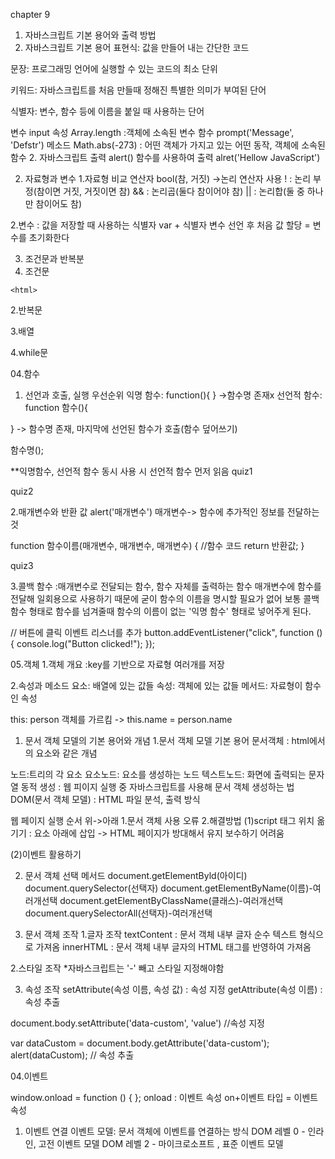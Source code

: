 chapter 9
01. 자바스크립트 기본 용어와 출력 방법
1. 자바스크립트 기본 용어
표현식: 값을 만들어 내는 간단한 코드

문장: 프로그래밍 언어에 실행할 수 있는 코드의 최소 단위

키워드: 자바스크립트를 처음 만들때 정해진 특별한 의미가 부여된 단어

식별자: 변수, 함수 등에 이름을 붙일 때 사용하는 단어

변수 input
속성 Array.length :객체에 소속된 변수
함수 prompt('Message', 'Defstr')
메소드 Math.abs(-273) : 어떤 객체가 가지고 있는 어떤 동작,
                        객체에 소속된 함수
2. 자바스크립트 출력
alert() 함수를 사용하여 출력
<scropt>
    alret('Hellow JavaScript')
</scropt>

02. 자료형과 변수
1.자료형
비교 연산자 bool(참, 거짓)
->논리 연산자 사용
! : 논리 부정(참이면 거짓, 거짓이면 참)
&& : 논리곱(둘다 참이어야 참)
|| : 논리합(둘 중 하나만 참이어도 참)

2.변수
: 값을 저장할 때 사용하는 식별자
var + 식별자
변수 선언 후 처음 값 할당 = 변수를 초기화한다

<DOCTYPE html>
    <html>
<title>JavaScript Basic</title>
<script>
 var radius = 10;
 var pi = 3.14;
 alert(2 * radius * pi);

</script>
    </html>
</DOCTYPE> 

03. 조건문과 반복분
1. 조건문
<!--if문-->
<!DOCTYPE html>
    <html>
<title>JavaScript Basic2</title>
<script>
    var date = new Date();
    var year = date.getFullYear();
    var month = date.getMonth()+1;
    var day = date.getDate();
    var hours = date.getHours();
    var minites = date.getMinutes();
    var seconds = date.getSeconds();
    if (hours < 12) {
        alert('오전입니다');
    }
    if (12<=hours) { 
        alert('오후입니다');
    }
</script>
</html>
<!--if else문(중첩 상관x)-->

2.반복문

3.배열

4.while문

04.함수
1. 선언과 호출, 실행 우선순위
익명 함수:                  function(){  } ->함수명 존재x
선언적 함수: <!--선언형식--> function 함수(){  

} 
-> 함수명 존재, 마지막에 선언된 함수가 호출(함수 덮어쓰기)
<!--호출형식--> 함수명(); 

**익명함수, 선언적 함수 동시 사용 시 선언적 함수 먼저 읽음
quiz1
<script>
 var 함수 = function () { alert('함수_A');};
 var 함수 = function () { alert('함수_B');};

 함수();
</script>

quiz2
<script>
var 함수 = function () { alert('함수_B');};
function 함수 () {alert('함수_A');};

함수()
</script>

2.매개변수와 반환 값
alert('매개변수')
매개변수-> 함수에 추가적인 정보를 전달하는 것

function 함수이름(매개변수, 매개변수, 매개변수) 
{
    //함수 코드
    return 반환값;
}

quiz3
<script>
function f(x) {
    return 2*x + 1;
}
alert(f(5));
</script>

3.콜백 함수
:매개변수로 전달되는 함수, 함수 자체를 출력하는 함수
매개변수에 함수를 전달해 일회용으로 사용하기 때문에 굳이 함수의 이름을 명시할 필요가 없어 보통 콜백 함수 형태로 함수를 넘겨줄때 함수의 이름이 없는 '익명 함수' 형태로 넣어주게 된다.


// 버튼에 클릭 이벤트 리스너를 추가
button.addEventListener("click", function () { 
  console.log("Button clicked!"); 
});

05.객체
1.객체 개요
:key를 기반으로 자료형 여러개를 저장

2.속성과 메소드
요소: 배열에 있는 값들
속성: 객체에 있는 값들
메서드: 자료형이 함수인 속성
<script>
    var person = {
        name: ' 이은강',
        eat: function (food) {
            alert(this.name + '이' + food + '을 먹는다');
        }
    }
    person.eat('국밥 세그릇');
</script>
this: person 객체를 가르킴 -> this.name = person.name

01. 문서 객체 모델의 기본 용어와 개념
1.문서 객체 모델 기본 용어
문서객체 : html에서의 요소와 같은 개념

노드:트리의 각 요소
요소노드: 요소를 생성하는 노드
텍스트노드: 화면에 출력되는 문자열
동적 생성 : 웹 피이지 실행 중 자바스크립트를 사용해 문서 객체 생성하는 법
DOM(문서 객체 모델) : HTML 파일 분석, 출력 방식

웹 페이지 실행 순서
위->아래
1.문서 객체 사용 오류
2.해결방법
(1)script 태그 위치 옮기기 : 요소 아래에 삽입
-> HTML 페이지가 방대해서 유지 보수하기 어려움

(2)이벤트 활용하기 

02. 문서 객체 선택
         메서드
document.getElementByld(아이디)
document.querySelector(선택자)
document.getElementByName(이름)-여러개선택
document.getElementByClassName(클래스)-여러개선택
document.querySelectorAll(선택자)-여러개선택

03. 문서 객체 조작
1.글자 조작
textContent : 문서 객체 내부 글자 순수 텍스트 형식으로 가져옴
innerHTML : 문서 객체 내부 글자의 HTML 태그를 반영하여 가져옴

2.스타일 조작
*자바스크립트는 '-' 빼고 스타일 지정해야함

3. 속성 조작
setAttribute(속성 이름, 속성 값) : 속성 지정
getAttribute(속성 이름) : 속성 추출

document.body.setAttribute('data-custom', 'value') //속성 지정

var dataCustom = document.body.getAttribute('data-custom');
alert(dataCustom); // 속성 추출

04.이벤트

window.onload = function () { };
onload : 이벤트 속성
on+이벤트 타입 = 이벤트 속성

1. 이벤트 연결
이벤트 모델: 문서 객체에 이벤트를 연결하는 방식
DOM 레벨 0 - 인라인, 고전 이벤트 모델
DOM 레벨 2 - 마이크로소프트 , 표준 이벤트 모델
